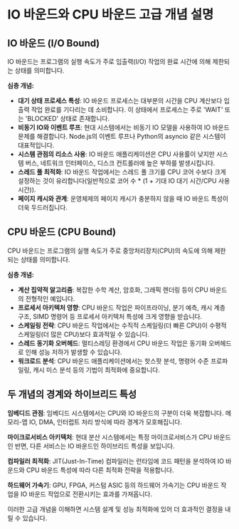 # IO 바운드와 CPU 바운드 고급 개념 설명

## IO 바운드 (I/O Bound)

IO 바운드는 프로그램의 실행 속도가 주로 입출력(I/O) 작업의 완료 시간에 의해 제한되는 상태를 의미합니다.

**심층 개념:**
- **대기 상태 프로세스 특성**: IO 바운드 프로세스는 대부분의 시간을 CPU 계산보다 입출력 작업 완료를 기다리는 데 소비합니다. 이 상태에서 프로세스는 주로 'WAIT' 또는 'BLOCKED' 상태로 존재합니다.
- **비동기 IO와 이벤트 루프**: 현대 시스템에서는 비동기 IO 모델을 사용하여 IO 바운드 문제를 해결합니다. Node.js의 이벤트 루프나 Python의 asyncio 같은 시스템이 대표적입니다.
- **시스템 관점의 리소스 사용**: IO 바운드 애플리케이션은 CPU 사용률이 낮지만 시스템 버스, 네트워크 인터페이스, 디스크 컨트롤러에 높은 부하를 발생시킵니다.
- **스레드 풀 최적화**: IO 바운드 작업에서는 스레드 풀 크기를 CPU 코어 수보다 크게 설정하는 것이 유리합니다(일반적으로 코어 수 * (1 + 기대 IO 대기 시간/CPU 사용 시간)).
- **페이지 캐시와 관계**: 운영체제의 페이지 캐시가 충분하지 않을 때 IO 바운드 특성이 더욱 두드러집니다.

## CPU 바운드 (CPU Bound)

CPU 바운드는 프로그램의 실행 속도가 주로 중앙처리장치(CPU)의 속도에 의해 제한되는 상태를 의미합니다.

**심층 개념:**
- **계산 집약적 알고리즘**: 복잡한 수학 계산, 암호화, 그래픽 렌더링 등이 CPU 바운드의 전형적인 예입니다.
- **프로세서 아키텍처 영향**: CPU 바운드 작업은 파이프라이닝, 분기 예측, 캐시 계층 구조, SIMD 명령어 등 프로세서 아키텍처 특성에 크게 영향을 받습니다.
- **스케일링 전략**: CPU 바운드 작업에서는 수직적 스케일링(더 빠른 CPU)이 수평적 스케일링(더 많은 CPU)보다 효과적일 수 있습니다.
- **스레드 동기화 오버헤드**: 멀티스레딩 환경에서 CPU 바운드 작업은 동기화 오버헤드로 인해 성능 저하가 발생할 수 있습니다.
- **워크로드 분석**: CPU 바운드 애플리케이션에서는 핫스팟 분석, 명령어 수준 프로파일링, 캐시 미스 분석 등의 기법이 최적화에 중요합니다.

## 두 개념의 경계와 하이브리드 특성

**임베디드 관점**: 임베디드 시스템에서는 CPU와 IO 바운드의 구분이 더욱 복잡합니다. 메모리-맵 IO, DMA, 인터럽트 처리 방식에 따라 경계가 모호해집니다.

**마이크로서비스 아키텍처**: 현대 분산 시스템에서는 특정 마이크로서비스가 CPU 바운드인 반면, 다른 서비스는 IO 바운드인 하이브리드 특성을 보입니다.

**컴파일러 최적화**: JIT(Just-In-Time) 컴파일러는 런타임에 코드 패턴을 분석하여 IO 바운드와 CPU 바운드 특성에 따라 다른 최적화 전략을 적용합니다.

**하드웨어 가속기**: GPU, FPGA, 커스텀 ASIC 등의 하드웨어 가속기는 CPU 바운드 작업을 IO 바운드 작업으로 전환시키는 효과를 가져옵니다.

이러한 고급 개념을 이해하면 시스템 설계 및 성능 최적화에 있어 더 효과적인 결정을 내릴 수 있습니다.
